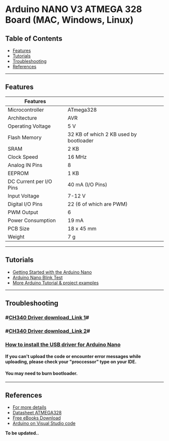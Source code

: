# Arduino NANO V3 ATMEGA 328 Board (MAC, Windows, Linux)

## Table of Contents

-   [Features](#features)
-   [Tutorials](#tutorials)
-   [Troubleshooting](#troubleshooting)
-   [References](#references)

---

## Features

| Features                   |                                                       |
| -------------------------- | ----------------------------------------------------- |
|Microcontroller	|ATmega328|
|Architecture	|AVR|
|Operating Voltage	|5 V|
|Flash Memory	|32 KB of which 2 KB used by bootloader|
|SRAM	|2 KB|
|Clock Speed	|16 MHz|
|Analog IN Pins	|8|
|EEPROM	|1 KB|
|DC Current per I/O Pins|	40 mA (I/O Pins)|
|Input Voltage	|7-12 V|
|Digital I/O Pins|	22 (6 of which are PWM)|
|PWM Output	|6|
|Power Consumption|	19 mA|
|PCB Size|	18 x 45 mm|
|Weight|	7 g|

---

## Tutorials
- [Getting Started with the Arduino Nano](https://www.arduino.cc/en/Guide/ArduinoNano)
- [Arduino Nano Blink Test](https://www.instructables.com/Arduino-Nano/)
- [More Arduino Tutorial & project examples](https://randomnerdtutorials.com/projects-arduino/)


---

## Troubleshooting
### **#[CH340 Driver download_Link 1](https://sparks.gogo.co.nz/ch340.html)#**
### **#[CH340 Driver download_Link 2](https://github.com/Maker-World/ePartners/tree/main/AA1001/drivers_)#**

### [How to install the USB driver for Arduino Nano](https://www.instructables.com/Arduino-Nano-USB-Not-Recognizing-Fix/)

#### If you can't upload the code or encounter error messages while uploading, please check your "proccessor" type on your IDE.
#### You may need to burn bootloader.

---

## References

-   [For more details](https://projectiot123.com/2019/04/08/arduino-nano-for-beginners/)
-   [Datasheet ATMEGA328](http://bit.ly/atmega-328p)
-   [Free eBooks Download](https://randomnerdtutorials.com/download)
-   [Arduino on Visual Studio code](https://maker.pro/arduino/tutorial/how-to-use-visual-studio-code-for-arduino)

**To be updated..**
